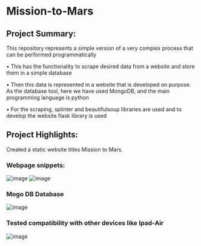 # Mission-to-Mars

## Project Summary:

This repository represents a simple version of a very complex process that can be performed programmatically

•	 This has the functionality to scrape desired data from a website and store them in a simple database

•	 Then this data is represented in a website that is developed on purpose. As the database tool, here we have used MongoDB, and the main programming language is python

•  For the scraping, splinter and beautifulsoup libraries are used and to develop the website flask library is used


## Project Highlights:

Created a static website titles Mission to Mars.

### Webpage snippets:

![image](https://user-images.githubusercontent.com/102870991/188449574-b14bf4d6-b4a3-485d-9885-e91ebf59348d.png)
![image](https://user-images.githubusercontent.com/102870991/188449602-562a1023-3b16-4353-8fed-5fa21b684a93.png)



### Mogo DB Database
![image](https://user-images.githubusercontent.com/102870991/188448662-d8662c0e-cd37-4669-ade6-b9a3a48b43fc.png)


### Tested compatibility with other devices like Ipad-Air

![image](https://user-images.githubusercontent.com/102870991/188449787-5b7de569-17f3-449f-9d4d-0b0debadfe2a.png)



